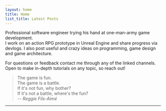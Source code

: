 ```yaml
---
layout: home
title: Home
list_title: Latest Posts
---
```


Professional software engineer trying his hand at one-man-army game development.  
I work on an action RPG prototype in Unreal Engine and share progress via devlogs. I also post useful and crazy ideas on programming, game design and game architecture.

For questions or feedback contact me through any of the linked channels. Open to make in-depth tutorials on any topic, so reach out!

> The game is fun.  
> The game is a battle.  
> If it's not fun, why bother?  
> If it's not a battle, where's the fun?  
> -- <cite>Reggie Fils-Aimé</cite>

---
